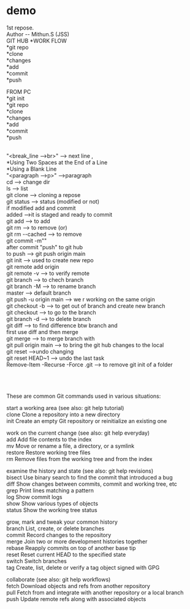 # demo
1st repose.
<br>
Author -- Mithun.S (JSS)
<br>
                             GIT HUB
*WORK FLOW
<br>
*git repo
<br>
*clone
<br>
*changes
<br>
*add
<br>
*commit
<br>
*push
<br>

FROM PC
<br>
*git init 
<br>
*git repo
<br>
*clone 
<br>
*changes
<br>
*add 
<br>
*commit
<br>
*push
<br>
<br>

"<break_line -->br>" --> next line ,  
*Using Two Spaces at the End of a Line  
*Using a Blank Line
<br>
"<paragraph -->p>" -->paragraph
<br>
cd --> change dir
<br>
ls --> list
<br>
git clone --> cloning a repose
<br>
git status --> status (modified or not)
<br>
if modified add and commit
<br>
added -->it is staged and ready to commit
<br>
git add <file name> --> to add
<br>
git rm <filename> --> to remove (or)
<br>
git rm --cached <filename> --> to remove
<br>
git commit -m"<message>"
<br>
after commit "push" to git hub
<br>
to push --> git push origin main
<br>
git init --> used to create new repo
<br>
git remote add origin <link>
<br>
git remote -v --> to verify remote
<br>
git branch --> to chech branch
<br>
git branch -M <name> --> to rename branch
<br>
master --> default branch
<br>
git push -u origin main --> we r working on the same origin 
<br>
git checkout -b <new branch name> --> to get out of branch and create new branch
<br>
git checkout <branch name> --> to go to the branch
<br>
git branch -d <branch name> --> to delete branch
<br>
git diff <branch name> --> to find difference btw branch and <branch name>
<br>
first use diff and then merge 
<br>
git merge <branch name> --> to merge branch with <branch name>
<br>
git pull origin main --> to bring the git hub changes to the local 
<br>
git reset <file name> -->undo changing
<br>
git reset HEAD~1 --> undo the last task
<br>
Remove-Item -Recurse -Force .git  --> to remove git init of a folder
<br>
<br>
<br>
<br>

These are common Git commands used in various situations:  

start a working area (see also: git help tutorial)  
   clone     Clone a repository into a new directory  
   init      Create an empty Git repository or reinitialize an existing one  

work on the current change (see also: git help everyday)  
   add       Add file contents to the index  
   mv        Move or rename a file, a directory, or a symlink  
   restore   Restore working tree files  
   rm        Remove files from the working tree and from the index  

examine the history and state (see also: git help revisions)  
   bisect    Use binary search to find the commit that introduced a bug  
   diff      Show changes between commits, commit and working tree, etc  
   grep      Print lines matching a pattern  
   log       Show commit logs  
   show      Show various types of objects  
   status    Show the working tree status  

grow, mark and tweak your common history  
   branch    List, create, or delete branches  
   commit    Record changes to the repository  
   merge     Join two or more development histories together  
   rebase    Reapply commits on top of another base tip  
   reset     Reset current HEAD to the specified state  
   switch    Switch branches  
   tag       Create, list, delete or verify a tag object signed with GPG  

collaborate (see also: git help workflows)  
   fetch     Download objects and refs from another repository  
   pull      Fetch from and integrate with another repository or a local branch  
   push      Update remote refs along with associated objects  
  

